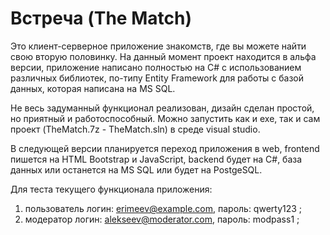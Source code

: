 # Встреча (The Match)
Это клиент-серверное приложение знакомств, где вы можете найти свою вторую половинку.
На данный момент проект находится в альфа версии, приложение написано полностью на C# c использованием различных библиотек, по-типу Entity Framework для работы с базой данных, которая написана на MS SQL. 

Не весь задуманный функционал реализован, дизайн сделан простой, но приятный и работоспособный. Можно запустить как и exe, так и сам проект (TheMatch.7z - TheMatch.sln) в среде visual studio.

В следующей версии планируется переход приложения в web, frontend пишется на HTML Bootstrap и JavaScript, backend будет на C#, база данных или останется на MS SQL или будет на PostgeSQL. 

Для теста текущего функционала приложения:
1) пользователь логин: erimeev@example.com, пароль: qwerty123 ;
2) модератор логин: alekseev@moderator.com, пароль: modpass1 ;
